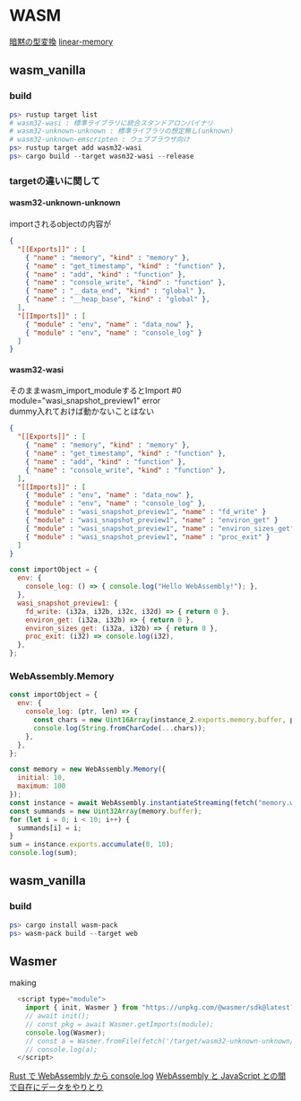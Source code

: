 # WASM

[暗黙の型変換](https://wasm-dev-book.netlify.app/hello-wasm.html#%E6%9A%97%E9%BB%99%E3%81%AE%E5%9E%8B%E5%A4%89%E6%8F%9B)
[linear-memory](https://rustwasm.github.io/docs/book/what-is-webassembly.html#linear-memory)

## wasm_vanilla

### build

```ps1
ps> rustup target list
# wasm32-wasi : 標準ライブラリに統合スタンドアロンバイナリ
# wasm32-unknown-unknown : 標準ライブラリの想定無し(unknown)
# wasm32-unknown-emscripten : ウェブブラウザ向け
ps> rustup target add wasm32-wasi
ps> cargo build --target wasm32-wasi --release
```

### targetの違いに関して

#### wasm32-unknown-unknown

importされるobjectの内容が

```json
{
  "[[Exports]]" : [
    { "name" : "memory", "kind" : "memory" },
    { "name" : "get_timestamp", "kind" : "function" },
    { "name" : "add", "kind" : "function" },
    { "name" : "console_write", "kind" : "function" },
    { "name" : "__data_end", "kind" : "global" },
    { "name" : "__heap_base", "kind" : "global" },
  ],
  "[[Imports]]" : [
    { "module" : "env", "name" : "data_now" },
    { "module" : "env", "name" : "console_log" }
  ]
}
```

#### wasm32-wasi

そのままwasm_import_moduleするとImport #0 module="wasi_snapshot_preview1" error  
dummy入れておけば動かないことはない

```json
{
  "[[Exports]]" : [
    { "name" : "memory", "kind" : "memory" },
    { "name" : "get_timestamp", "kind" : "function" },
    { "name" : "add", "kind" : "function" },
    { "name" : "console_write", "kind" : "function" },
  ],
  "[[Imports]]" : [
    { "module" : "env", "name" : "data_now" },
    { "module" : "env", "name" : "console_log" },
    { "module" : "wasi_snapshot_preview1", "name" : "fd_write" }
    { "module" : "wasi_snapshot_preview1", "name" : "environ_get" }
    { "module" : "wasi_snapshot_preview1", "name" : "environ_sizes_get" }
    { "module" : "wasi_snapshot_preview1", "name" : "proc_exit" }
  ]
}
```

```javascript
const importObject = {
  env: {
    console_log: () => { console.log("Hello WebAssembly!"); },
  },
  wasi_snapshot_preview1: {
    fd_write: (i32a, i32b, i32c, i32d) => { return 0 },
    environ_get: (i32a, i32b) => { return 0 },
    environ_sizes_get: (i32a, i32b) => { return 0 },
    proc_exit: (i32) => console.log(i32),
  },
};
```

### WebAssembly.Memory

```javascript
const importObject = {
  env: {
    console_log: (ptr, len) => {
      const chars = new Uint16Array(instance_2.exports.memory.buffer, ptr, len);
      console.log(String.fromCharCode(...chars));
    },
  },
};
```

```javascript
const memory = new WebAssembly.Memory({
  initial: 10,
  maximum: 100
});
const instance = await WebAssembly.instantiateStreaming(fetch("memory.wasm"), { js: { mem: memory } })
const summands = new Uint32Array(memory.buffer);
for (let i = 0; i < 10; i++) {
  summands[i] = i;
}
sum = instance.exports.accumulate(0, 10);
console.log(sum);
```

## wasm_vanilla

### build

```ps1
ps> cargo install wasm-pack
ps> wasm-pack build --target web
```

## Wasmer

making

```javascript
  <script type="module">
    import { init, Wasmer } from "https://unpkg.com/@wasmer/sdk@latest?module";
    // await init();
    // const pkg = await Wasmer.getImports(module);
    console.log(Wasmer);
    // const a = Wasmer.fromFile(fetch('/target/wasm32-unknown-unknown/release/wasm_vanilla.wasm'))
    // console.log(a);
  </script>
```

[Rust で WebAssembly から console.log](https://zenn.dev/a24k/articles/20221012-wasmple-simple-console)
[WebAssembly と JavaScript との間で自在にデータをやりとり](https://zenn.dev/a24k/articles/20221107-wasmple-passing-buffer)